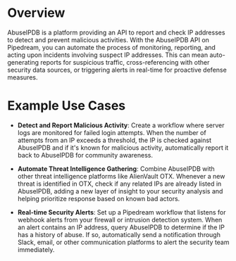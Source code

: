 # Overview

AbuseIPDB is a platform providing an API to report and check IP addresses to detect and prevent malicious activities. With the AbuseIPDB API on Pipedream, you can automate the process of monitoring, reporting, and acting upon incidents involving suspect IP addresses. This can mean auto-generating reports for suspicious traffic, cross-referencing with other security data sources, or triggering alerts in real-time for proactive defense measures.

# Example Use Cases

- **Detect and Report Malicious Activity**: Create a workflow where server logs are monitored for failed login attempts. When the number of attempts from an IP exceeds a threshold, the IP is checked against AbuseIPDB and if it's known for malicious activity, automatically report it back to AbuseIPDB for community awareness.

- **Automate Threat Intelligence Gathering**: Combine AbuseIPDB with other threat intelligence platforms like AlienVault OTX. Whenever a new threat is identified in OTX, check if any related IPs are already listed in AbuseIPDB, adding a new layer of insight to your security analysis and helping prioritize response based on known bad actors.

- **Real-time Security Alerts**: Set up a Pipedream workflow that listens for webhook alerts from your firewall or intrusion detection system. When an alert contains an IP address, query AbuseIPDB to determine if the IP has a history of abuse. If so, automatically send a notification through Slack, email, or other communication platforms to alert the security team immediately.
